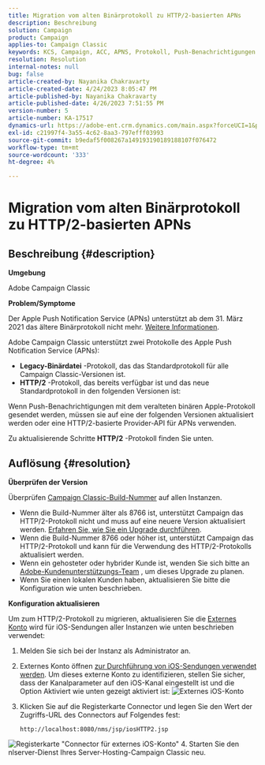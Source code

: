 ```yaml
---
title: Migration vom alten Binärprotokoll zu HTTP/2-basierten APNs
description: Beschreibung
solution: Campaign
product: Campaign
applies-to: Campaign Classic
keywords: KCS, Campaign, ACC, APNS, Protokoll, Push-Benachrichtigungen in Apple
resolution: Resolution
internal-notes: null
bug: false
article-created-by: Nayanika Chakravarty
article-created-date: 4/24/2023 8:05:47 PM
article-published-by: Nayanika Chakravarty
article-published-date: 4/26/2023 7:51:55 PM
version-number: 5
article-number: KA-17517
dynamics-url: https://adobe-ent.crm.dynamics.com/main.aspx?forceUCI=1&pagetype=entityrecord&etn=knowledgearticle&id=baa73d61-dbe2-ed11-a7c7-6045bd006239
exl-id: c21997f4-3a55-4c62-8aa3-797efff03993
source-git-commit: b9edaf5f008267a149193190189188107f076472
workflow-type: tm+mt
source-wordcount: '333'
ht-degree: 4%

---
```


# Migration vom alten Binärprotokoll zu HTTP/2-basierten APNs

## Beschreibung {#description}


<b>Umgebung</b>

Adobe Campaign Classic

<b>Problem/Symptome</b>

Der Apple Push Notification Service (APNs) unterstützt ab dem 31. März 2021 das ältere Binärprotokoll nicht mehr. [Weitere Informationen](https://developer.apple.com/news/?id=c88acm2b).

Adobe Campaign Classic unterstützt zwei Protokolle des Apple Push Notification Service (APNs):

- <b>Legacy-Binärdatei</b> -Protokoll, das das Standardprotokoll für alle Campaign Classic-Versionen ist.
- <b>HTTP/2</b> -Protokoll, das bereits verfügbar ist und das neue Standardprotokoll in den folgenden Versionen ist:


Wenn Push-Benachrichtigungen mit dem veralteten binären Apple-Protokoll gesendet werden, müssen sie auf eine der folgenden Versionen aktualisiert werden oder eine HTTP/2-basierte Provider-API für APNs verwenden.

Zu aktualisierende Schritte <b>HTTP/2</b> -Protokoll finden Sie unten.


## Auflösung {#resolution}


<b>Überprüfen der Version</b>

Überprüfen [Campaign Classic-Build-Nummer](https://experienceleague.adobe.com/docs/campaign-classic/using/getting-started/starting-with-adobe-campaign/launching-adobe-campaign.html?lang=de#getting-your-campaign-version) auf allen Instanzen.

- Wenn die Build-Nummer älter als 8766 ist, unterstützt Campaign das HTTP/2-Protokoll nicht und muss auf eine neuere Version aktualisiert werden. [Erfahren Sie, wie Sie ein Upgrade durchführen](https://experienceleague.adobe.com/docs/campaign-classic/using/monitoring-campaign-classic/updating-adobe-campaign/build-upgrade.html?lang=en#performing-a-build-upgrade).
- Wenn die Build-Nummer 8766 oder höher ist, unterstützt Campaign das HTTP/2-Protokoll und kann für die Verwendung des HTTP/2-Protokolls aktualisiert werden.
- Wenn ein gehosteter oder hybrider Kunde ist, wenden Sie sich bitte an [Adobe-Kundenunterstützungs-Team](https://experienceleague.adobe.com/docs/customer-one/using/home.html?lang=de) , um dieses Upgrade zu planen.
- Wenn Sie einen lokalen Kunden haben, aktualisieren Sie bitte die Konfiguration wie unten beschrieben.


<b>Konfiguration aktualisieren</b>

Um zum HTTP/2-Protokoll zu migrieren, aktualisieren Sie die [Externes Konto](https://experienceleague.adobe.com/docs/campaign-classic/using/installing-campaign-classic/accessing-external-database/external-accounts.html?lang=en) wird für iOS-Sendungen aller Instanzen wie unten beschrieben verwendet:

1. Melden Sie sich bei der Instanz als Administrator an.
2. Externes Konto öffnen [zur Durchführung von iOS-Sendungen verwendet werden](https://experienceleague.adobe.com/docs/campaign-classic/using/sending-messages/sending-push-notifications/configure-the-mobile-app/configuring-the-mobile-application.html?lang=de). Um dieses externe Konto zu identifizieren, stellen Sie sicher, dass der Kanalparameter auf den iOS-Kanal eingestellt ist und die Option Aktiviert wie unten gezeigt aktiviert ist:    ![Externes iOS-Konto](https://helpx.adobe.com/content/dam/help/en/campaign/kb/migrate-to-http2/jcr_content/main-pars/procedure/proc_par/step_1/step_par/image/iOS-ext-account.png "iOS-ext-account")
3. Klicken Sie auf die Registerkarte Connector und legen Sie den Wert der Zugriffs-URL des Connectors auf Folgendes fest:

   ```
   http://localhost:8080/nms/jsp/iosHTTP2.jsp
   ```

![Registerkarte &quot;Connector für externes iOS-Konto&quot;](https://helpx.adobe.com/content/dam/help/en/campaign/kb/migrate-to-http2/jcr_content/main-pars/procedure/proc_par/step/step_par/image/iOs-ext-account-connector.png "iOS-ext-account-connector")
4. Starten Sie den nlserver-Dienst Ihres Server-Hosting-Campaign Classic neu.
